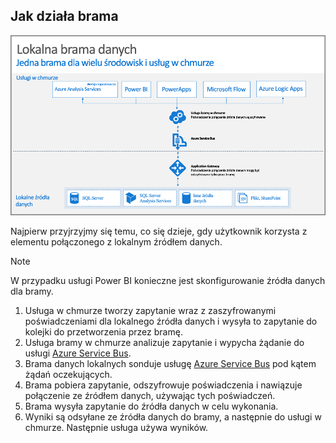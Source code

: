 ## <a name="how-the-gateway-works"></a>Jak działa brama
![Jak-działa-brama-danych-lokalnych](./media/gateway-onprem-how-it-works-include/on-prem-data-gateway-how-it-works.png)

Najpierw przyjrzyjmy się temu, co się dzieje, gdy użytkownik korzysta z elementu połączonego z lokalnym źródłem danych. 

> [!NOTE]
> W przypadku usługi Power BI konieczne jest skonfigurowanie źródła danych dla bramy.
> 
> 

1. Usługa w chmurze tworzy zapytanie wraz z zaszyfrowanymi poświadczeniami dla lokalnego źródła danych i wysyła to zapytanie do kolejki do przetworzenia przez bramę.
2. Usługa bramy w chmurze analizuje zapytanie i wypycha żądanie do usługi [Azure Service Bus](https://azure.microsoft.com/documentation/services/service-bus/).
3. Brama danych lokalnych sonduje usługę [Azure Service Bus](https://azure.microsoft.com/documentation/services/service-bus/) pod kątem żądań oczekujących.
4. Brama pobiera zapytanie, odszyfrowuje poświadczenia i nawiązuje połączenie ze źródłem danych, używając tych poświadczeń.
5. Brama wysyła zapytanie do źródła danych w celu wykonania.
6. Wyniki są odsyłane ze źródła danych do bramy, a następnie do usługi w chmurze. Następnie usługa używa wyników.

